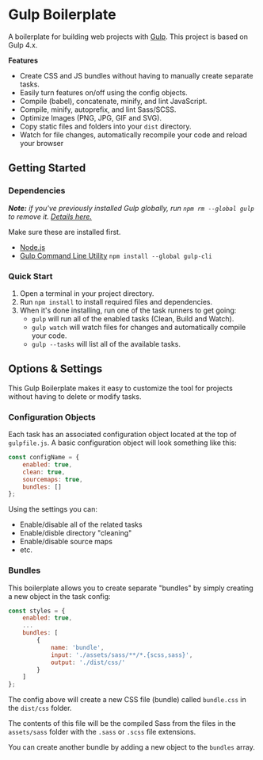 # Gulp Boilerplate

A boilerplate for building web projects with [Gulp](https://gulpjs.com/). This project is based on Gulp 4.x.

**Features**

- Create CSS and JS bundles without having to manually create separate tasks.
- Easily turn features on/off using the config objects. 
- Compile (babel), concatenate, minify, and lint JavaScript.
- Compile, minify, autoprefix, and lint Sass/SCSS.
- Optimize Images (PNG, JPG, GIF and SVG).
- Copy static files and folders into your `dist` directory.
- Watch for file changes, automatically recompile your code and reload your browser

## Getting Started

### Dependencies

*__Note:__ if you've previously installed Gulp globally, run `npm rm --global gulp` to remove it. [Details here.](https://medium.com/gulpjs/gulp-sips-command-line-interface-e53411d4467)*

Make sure these are installed first.

- [Node.js](http://nodejs.org)
- [Gulp Command Line Utility](http://gulpjs.com) `npm install --global gulp-cli`

### Quick Start

1. Open a terminal in your project directory.
2. Run `npm install` to install required files and dependencies.
3. When it's done installing, run one of the task runners to get going:
	- `gulp` will run all of the enabled tasks (Clean, Build and Watch).
	- `gulp watch` will watch files for changes and automatically compile your code. 
	- `gulp --tasks` will list all of the available tasks. 

## Options & Settings

This Gulp Boilerplate makes it easy to customize the tool for projects without having to delete or modify tasks.

### Configuration Objects

Each task has an associated configuration object located at the top of `gulpfile.js`. A basic configuration object will look something like this:

```js
const configName = {
	enabled: true,
	clean: true,
	sourcemaps: true,
	bundles: []
};
```

Using the settings you can:
  - Enable/disable all of the related tasks
  - Enable/disble directory "cleaning"
  - Enable/disable source maps
  - etc.

### Bundles

This boilerplate allows you to create separate "bundles" by simply creating a new object in the task config:

```js
const styles = {
	enabled: true,
	...
	bundles: [
		{
			name: 'bundle',
			input: './assets/sass/**/*.{scss,sass}',
			output: './dist/css/'
		}
	]
};
```

The config above will create a new CSS file (bundle) called `bundle.css` in the `dist/css` folder. 

The contents of this file will be the compiled Sass from the files in the `assets/sass` folder with the `.sass` or `.scss` file extensions.

You can create another bundle by adding a new object to the `bundles` array.
